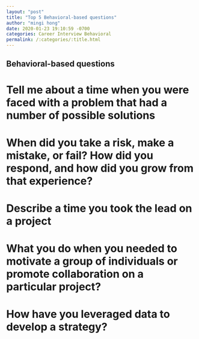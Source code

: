 ```yaml
---
layout: "post"
title: "Top 5 Behavioral-based questions"
author: "mingi hong"
date: 2020-01-23 19:10:59 -0700
categories: Career Interview Behavioral
permalink: /:categories/:title.html
---
```


## Behavioral-based questions

# Tell me about a time when you were faced with a problem that had a number of possible solutions

# When did you take a risk, make a mistake, or fail? How did you respond, and how did you grow from that experience?

# Describe a time you took the lead on a project

# What you do when you needed to motivate a group of individuals or promote collaboration on a particular project?

# How have you leveraged data to develop a strategy?
